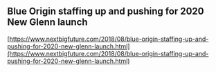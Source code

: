 ## Blue Origin staffing up and pushing for 2020 New Glenn launch
  
  [https://www.nextbigfuture.com/2018/08/blue-origin-staffing-up-and-pushing-for-2020-new-glenn-launch.html](https://www.nextbigfuture.com/2018/08/blue-origin-staffing-up-and-pushing-for-2020-new-glenn-launch.html)